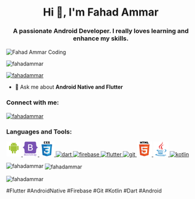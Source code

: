 <!-- [![MasterHead](https://1.bp.blogspot.com/-7A4WynwLsM...)](https://fahadammar.com) -->

<h1 align="center">Hi 👋, I'm Fahad Ammar</h1>
<h3 align="center">A passionate Android Developer. I really loves learning and enhance my skills.</h3>

<img align="center" alt="Fahad Ammar Coding" width="400" src="https://cdn.dribbble.com/users/1162077/screenshots/3848914/programmer.gif"/>

<p align="left"> <img src="https://komarev.com/ghpvc/?username=fahadammar&label=Profile%20views&color=0e75b6&style=flat" alt="fahadammar" /> </p>

<p align="left"> <a href="https://github.com/ryo-ma/github-profile-trophy"><img src="https://github-profile-trophy.vercel.app/?username=fahadammar" alt="fahadammar" /></a> </p>

- 💬 Ask me about **Android Native and Flutter**

<h3 align="left">Connect with me:</h3>
<p align="left">
<a href="https://linkedin.com/in/fahadammar" target="blank"><img align="center" src="https://raw.githubusercontent.com/rahuldkjain/github-profile-readme-generator/master/src/images/icons/Social/linked-in-alt.svg" alt="fahadammar" height="30" width="40" /></a>
</p>

<h3 align="left">Languages and Tools:</h3>
<p align="left"> <a href="https://developer.android.com" target="_blank" rel="noreferrer"> <img src="https://raw.githubusercontent.com/devicons/devicon/master/icons/android/android-original-wordmark.svg" alt="android" width="40" height="40"/> </a> <a href="https://getbootstrap.com" target="_blank" rel="noreferrer"> <img src="https://raw.githubusercontent.com/devicons/devicon/master/icons/bootstrap/bootstrap-plain-wordmark.svg" alt="bootstrap" width="40" height="40"/> </a> <a href="https://www.w3schools.com/css/" target="_blank" rel="noreferrer"> <img src="https://raw.githubusercontent.com/devicons/devicon/master/icons/css3/css3-original-wordmark.svg" alt="css3" width="40" height="40"/> </a> <a href="https://dart.dev" target="_blank" rel="noreferrer"> <img src="https://www.vectorlogo.zone/logos/dartlang/dartlang-icon.svg" alt="dart" width="40" height="40"/> </a> <a href="https://firebase.google.com/" target="_blank" rel="noreferrer"> <img src="https://www.vectorlogo.zone/logos/firebase/firebase-icon.svg" alt="firebase" width="40" height="40"/> </a> <a href="https://flutter.dev" target="_blank" rel="noreferrer"> <img src="https://www.vectorlogo.zone/logos/flutterio/flutterio-icon.svg" alt="flutter" width="40" height="40"/> </a> <a href="https://git-scm.com/" target="_blank" rel="noreferrer"> <img src="https://www.vectorlogo.zone/logos/git-scm/git-scm-icon.svg" alt="git" width="40" height="40"/> </a> <a href="https://www.w3.org/html/" target="_blank" rel="noreferrer"> <img src="https://raw.githubusercontent.com/devicons/devicon/master/icons/html5/html5-original-wordmark.svg" alt="html5" width="40" height="40"/> </a> <a href="https://www.java.com" target="_blank" rel="noreferrer"> <img src="https://raw.githubusercontent.com/devicons/devicon/master/icons/java/java-original.svg" alt="java" width="40" height="40"/> </a> <a href="https://kotlinlang.org" target="_blank" rel="noreferrer"> <img src="https://www.vectorlogo.zone/logos/kotlinlang/kotlinlang-icon.svg" alt="kotlin" width="40" height="40"/> </a> </p>

<p><img align="left" src="https://github-readme-stats.vercel.app/api/top-langs?username=fahadammar&show_icons=true&locale=en&layout=compact" alt="fahadammar" /></p>

<p>&nbsp;<img align="center" src="https://github-readme-stats.vercel.app/api?username=fahadammar&show_icons=true&locale=en" alt="fahadammar" /></p>

<p><img align="center" src="https://github-readme-streak-stats.herokuapp.com/?user=fahadammar&" alt="fahadammar" /></p>








<!-- - 👋 Hi, I’m @fahadammar
- 👀 I’m interested in coding, mobile application development, learning, and enhancing skills
- 🌱 I’m currently working as Android Developer
- 📫 How to reach me 👉 LinkedIn: www.linkedin.com/in/fahadammar
 -->
#Flutter #AndroidNative #Firebase #Git #Kotlin #Dart #Android

<!---
fahadammar/fahadammar is a ✨ special ✨ repository because its `README.md` (this file) appears on your GitHub profile.
You can click the Preview link to take a look at your changes.
--->
